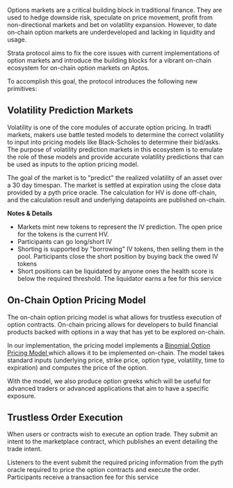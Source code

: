 Options markets are a critical building block in traditional finance. They are used to hedge downside risk, speculate on price movement, profit from non-directional markets and bet on volatility expansion. However, to date on-chain option markets are underdeveloped and lacking in liquidity and usage.

Strata protocol aims to fix the core issues with current implementations of option markets and introduce the building blocks for a vibrant on-chain ecosystem for on-chain option markets on Aptos.

To accomplish this goal, the protocol introduces the following new primitives:

## Volatility Prediction Markets

Volatility is one of the core modules of accurate option pricing. In tradfi markets, makers use battle tested models to determine the correct volatility to input into pricing models like Black-Scholes to determine their bid/asks. The purpose of volatility prediction markets in this ecosystem is to emulate the role of these models and provide accurate volatility predictions that can be used as inputs to the option pricing model.

The goal of the market is to "predict" the realized volatility of an asset over a 30 day timespan. The market is settled at expiration using the close data provided by a pyth price oracle. The calculation for HV is done off-chain, and the calculation result and underlying datapoints are published on-chain.

**Notes & Details**

- Markets mint new tokens to represent the IV prediction. The open price for the tokens is the current HV.
- Participants can go long/short IV
- Shorting is supported by "borrowing" IV tokens, then selling them in the pool. Participants close the short position by buying back the owed IV tokens
- Short positions can be liquidated by anyone ones the health score is below the required threshold. The liquidator earns a fee for this service

## On-Chain Option Pricing Model

The on-chain option pricing model is what allows for trustless execution of option contracts. On-chain pricing allows for developers to build financial products backed with options in a way that has yet to be explored on-chain.

In our implementation, the pricing model implements a [Binomial Option Pricing Model ](https://https://www.investopedia.com/terms/b/binomialoptionpricing.asp)which allows it to be implemented on-chain. The model takes standard inputs  (underlying price, strike price, option type, volatility, time to expiration) and computes the price of the option.

With the model, we also produce option greeks which will be useful for advanced traders or advanced applications that aim to have a specific exposure.

## Trustless Order Execution

When users or contracts wish to execute an option trade. They submit an intent to the marketplace contract, which publishes an event detailing the trade intent.

Listeners to the event submit the required pricing information from the pyth oracle required to price the option contracts and execute the order. Participants receive a transaction fee for this service